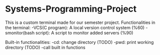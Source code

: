 # Systems-Programming-Project

This is a custom terminal made for our semester project.
Functionalities in the terminal:
-VCS(C program): A local version control system (%60)
-smonitor(bash script): A script to monitor added servers (%90)

Built-in functionalities:
-cd: change directory (TODO)
-pwd: print working directory (TODO)
-call built in functions
